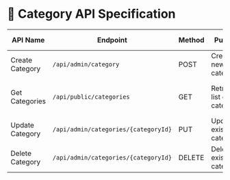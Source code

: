 # 📘 Category API Specification

| API Name        | Endpoint                                 | Method | Purpose                      | Request Body | Request Parameters                         | Response         |
|------------------|-------------------------------------------|--------|-------------------------------|---------------|---------------------------------------------|------------------|
| Create Category  | `/api/admin/category`                     | POST   | Create a new category         | Category      | None                                        | CategoryDTO      |
| Get Categories   | `/api/public/categories`                 | GET    | Retrieve a list of categories | None          | pageNumber, pageSize, sortBy, sortOrder     | CategoryResponse |
| Update Category  | `/api/admin/categories/{categoryId}`      | PUT    | Update an existing category   | Category      | categoryId                                  | CategoryDTO      |
| Delete Category  | `/api/admin/categories/{categoryId}`      | DELETE | Delete an existing category   | None          | categoryId                                  | CategoryDTO      |
